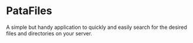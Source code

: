 # PataFiles
A simple but handy application to quickly and easily search for the desired files and directories on your server.
